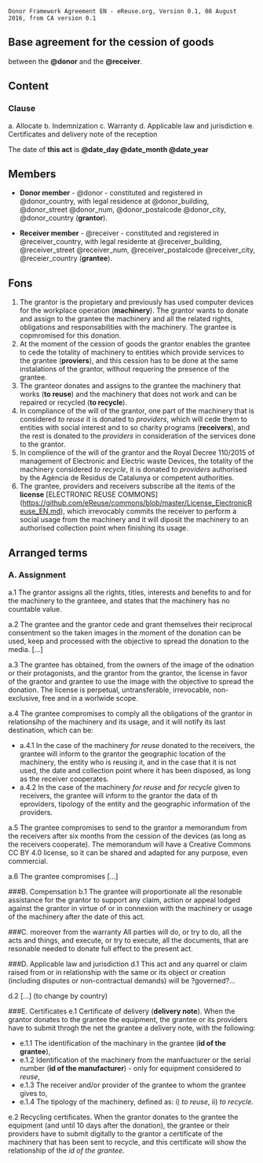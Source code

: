 ```
Donor Framework Agreement EN - eReuse.org, Version 0.1, 08 August 2016, from CA version 0.1
```

## Base agreement for the cession of goods
between the **@donor** and the **@receiver**.

## Content
### Clause
a. Allocate
b. Indemnization
c. Warranty
d. Applicable law and jurisdiction
e. Certificates and delivery note of the reception

The date of **this act** is **@date_day @date_month @date_year**

## Members
  * **Donor member** - @donor - constituted and registered in @donor_country, with legal residence at @donor_building, @donor_street @donor_num, @donor_postalcode @donor_city, @donor_country (**grantor**).

  * **Receiver member** - @receiver - constituted and registered in @receiver_country, with legal residente at @receiver_building, @receiver_street @receiver_num, @receiver_postalcode @receiver_city, @receier_country (**grantee**).

## Fons
1. The grantor is the propietary and previously has used computer devices for the workplace operation (**machinery**). The grantor wants to donate and assign to the grantee the machinery and all the related rights, obligations and responsabilities with the machinery. The grantee is copmromised for this donation.
2. At the moment of the cession of goods the grantor enables the grantee to cede the totality of machinery to entities which provide services to the grantee (**proviers**), and this cession has to be done at the same instalations of the grantor, without requering the presence of the grantee.
3. The granteor donates and assigns to the grantee the machinery that works (**to reuse**) and the machinery that does not work and can be repaired or recycled (**to recycle**).
4. In compliance of the will of the grantor, one part of the machinery that is considered *to reuse* it is donated to *providers*, which will cede them to entities with social interest and to so charity programs (**receivers**), and the rest is donated to the *providers* in consideration of the services done to the grantor.
4. In complience of the will of the grantor and the Royal Decree 110/2015 of management of Electronic and Electric waste Devices, the totality of the machinery considered *to recycle*, it is donated to *providers* authorised by the Agència de Residus de Catalunya or competent authorities.
5. The grantee, providers and receivers subscribe all the items of the **license** [ELECTRONIC REUSE COMMONS] (https://github.com/eReuse/commons/blob/master/License_ElectronicReuse_EN.md), which irrevocably commits the receiver to perform a social usage from the machinery and it will diposit the machinery to an authorised collection point when finishing its usage.

## Arranged terms
### A. Assignment
a.1 The grantor assigns all the rights, titles, interests and benefits to and for the machinery to the granteee, and states that the machinery has no countable value.

a.2 The grantee and the grantor cede and grant themselves their reciprocal consentment so the taken images in the moment of the donation can be used, keep and processed with the objective to spread the donation to the media. [...]

a.3 The grantee has obtained, from the owners of the image of the odnation or their protagonists, and the grantor from the grantor, the license in favor of the grantor and grantee to use the image with the objective to spread the donation. The license is perpetual, untransferable, irrevocable, non-exclusive, free and in a worlwide scope.

a.4 The grantee compromises to comply all the obligations of the grantor in relationsihp of the machinery and its usage, and it will notify its last destination, which can be:

 - a.4.1 In the case of the machinery *for reuse* donated to the receivers, the grantee will inform to the grantor the geographic location of the machinery, the entity who is reusing it, and in the case that it is not used, the date and collection point where it has been disposed, as long as the receiver cooperates.
 - a.4.2 In the case of the machinery *for reuse* and *for recycle* given to receivers, the grantee will inform to the grantor the data of th eproviders, tipology of the entity and the geographic information of the providers.

a.5 The grantee compromises to send to the grantor a memorandum from the receivers after six months from the cession of the devices (as long as the receivers cooperate). The memorandum will have a Creative Commons CC BY 4.0 license, so it can be shared and adapted for any purpose, even commercial.
 
a.6 The grantee compromises [...]

###B. Compensation
b.1 The grantee will proportionate all the resonable assistance for the grantor to support any claim, action or appeal lodged against the grantor in virtue of or in connexion with the machinery or usage of the machinery after the date of this act.

###C. moreover from the warranty
All parties will do, or try to do, all the acts and things, and execute, or try to execute, all the documents, that are resonable needed to donate full effect to the present act.

###D. Applicable law and jurisdiction
d.1 This act and any quarrel or claim raised from or in relationship with the same or its object or creation (including disputes or non-contractual demands) will be ?governed?...

d.2 [...] (to change by country)

###E. Certificates
e.1 Certificate of delivery (**delivery note**). When the grantor donates to the grantee the equipment, the grantee or its providers have to submit throgh the net the grantee a delivery note, with the following:

- e.1.1 The identification of the machinary in the grantee (**id of the grantee**),
- e.1.2 Identification of the machinery from the manfuacturer or the serial number (**id of the manufacturer**) - only for equipment considered *to reuse*,
- e.1.3 The receiver and/or provider of the grantee to whom the grantee gives to,
- e.1.4 The tipology of the machinery, defined as: i) *to reuse*, ii) *to recycle*.

e.2 Recycling certificates. When the grantor donates to the grantee the equipment (and until 10 days after the donation), the grantee or their providers have to submit digitally to the grantor a certificate of the machinery that has been sent to recycle, and this certificate will show the relationship of the *id of the grantee*.


 
 
 
 
































